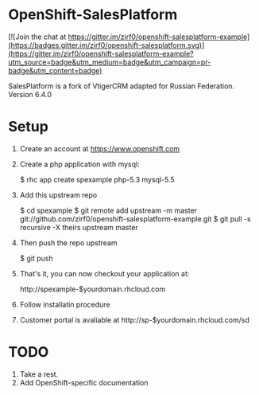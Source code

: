 # OpenShift-SalesPlatform

[![Join the chat at https://gitter.im/zirf0/openshift-salesplatform-example](https://badges.gitter.im/zirf0/openshift-salesplatform.svg)](https://gitter.im/zirf0/openshift-salesplatform-example?utm_source=badge&utm_medium=badge&utm_campaign=pr-badge&utm_content=badge)

SalesPlatform is a fork of VtigerCRM adapted for Russian Federation. Version 6.4.0
# Setup


1) Create an account at https://www.openshift.com

2) Create a php application with mysql:

    $ rhc app create spexample php-5.3 mysql-5.5 

3) Add this upstream repo

    $ cd spexample
    $ git remote add upstream -m master git://github.com/zirf0/openshift-salesplatform-example.git
    $ git pull -s recursive -X theirs upstream master

4) Then push the repo upstream

    $ git push

5) That's it, you can now checkout your application at:

    http://spexample-$yourdomain.rhcloud.com

6) Follow installatin procedure

7) Customer portal is avaliable at http://sp-$yourdomain.rhcloud.com/sd

# TODO

1. Take a rest.
2. Add OpenShift-specific documentation
